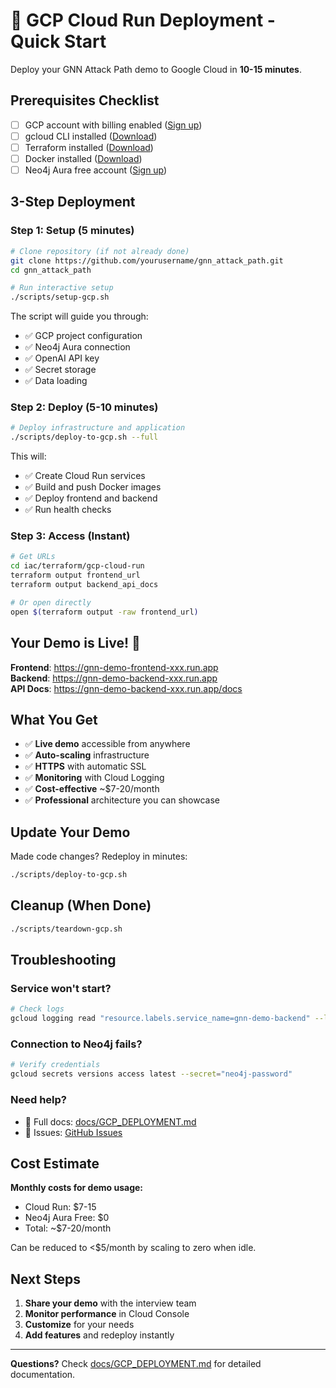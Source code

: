 # 🚀 GCP Cloud Run Deployment - Quick Start

Deploy your GNN Attack Path demo to Google Cloud in **10-15 minutes**.

## Prerequisites Checklist

- [ ] GCP account with billing enabled ([Sign up](https://cloud.google.com/free))
- [ ] gcloud CLI installed ([Download](https://cloud.google.com/sdk/docs/install))
- [ ] Terraform installed ([Download](https://www.terraform.io/downloads))
- [ ] Docker installed ([Download](https://docs.docker.com/get-docker/))
- [ ] Neo4j Aura free account ([Sign up](https://neo4j.com/cloud/aura-free/))

## 3-Step Deployment

### Step 1: Setup (5 minutes)

```bash
# Clone repository (if not already done)
git clone https://github.com/yourusername/gnn_attack_path.git
cd gnn_attack_path

# Run interactive setup
./scripts/setup-gcp.sh
```

The script will guide you through:
- ✅ GCP project configuration
- ✅ Neo4j Aura connection
- ✅ OpenAI API key
- ✅ Secret storage
- ✅ Data loading

### Step 2: Deploy (5-10 minutes)

```bash
# Deploy infrastructure and application
./scripts/deploy-to-gcp.sh --full
```

This will:
- ✅ Create Cloud Run services
- ✅ Build and push Docker images
- ✅ Deploy frontend and backend
- ✅ Run health checks

### Step 3: Access (Instant)

```bash
# Get URLs
cd iac/terraform/gcp-cloud-run
terraform output frontend_url
terraform output backend_api_docs

# Or open directly
open $(terraform output -raw frontend_url)
```

## Your Demo is Live! 🎉

**Frontend**: https://gnn-demo-frontend-xxx.run.app  
**Backend**: https://gnn-demo-backend-xxx.run.app  
**API Docs**: https://gnn-demo-backend-xxx.run.app/docs

## What You Get

- ✅ **Live demo** accessible from anywhere
- ✅ **Auto-scaling** infrastructure
- ✅ **HTTPS** with automatic SSL
- ✅ **Monitoring** with Cloud Logging
- ✅ **Cost-effective** ~$7-20/month
- ✅ **Professional** architecture you can showcase

## Update Your Demo

Made code changes? Redeploy in minutes:

```bash
./scripts/deploy-to-gcp.sh
```

## Cleanup (When Done)

```bash
./scripts/teardown-gcp.sh
```

## Troubleshooting

### Service won't start?
```bash
# Check logs
gcloud logging read "resource.labels.service_name=gnn-demo-backend" --limit 20
```

### Connection to Neo4j fails?
```bash
# Verify credentials
gcloud secrets versions access latest --secret="neo4j-password"
```

### Need help?
- 📖 Full docs: [docs/GCP_DEPLOYMENT.md](docs/GCP_DEPLOYMENT.md)
- 🐛 Issues: [GitHub Issues](https://github.com/yourusername/gnn_attack_path/issues)

## Cost Estimate

**Monthly costs for demo usage:**
- Cloud Run: $7-15
- Neo4j Aura Free: $0
- Total: ~$7-20/month

Can be reduced to <$5/month by scaling to zero when idle.

## Next Steps

1. **Share your demo** with the interview team
2. **Monitor performance** in Cloud Console
3. **Customize** for your needs
4. **Add features** and redeploy instantly

---

**Questions?** Check [docs/GCP_DEPLOYMENT.md](docs/GCP_DEPLOYMENT.md) for detailed documentation.

